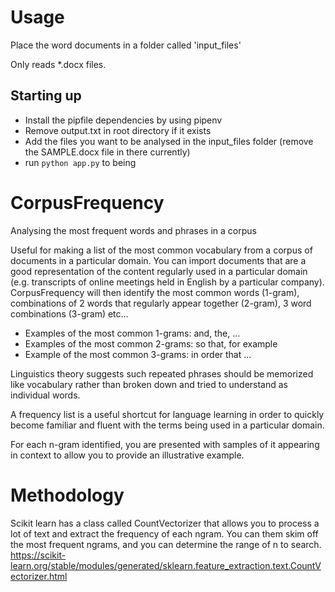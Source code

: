 # Usage
Place the word documents in a folder called 'input_files'

Only reads *.docx files.

## Starting up
* Install the pipfile dependencies by using pipenv
* Remove output.txt in root directory if it exists
* Add the files you want to be analysed in the input_files folder (remove the SAMPLE.docx file in there currently)
* run `python app.py` to being


# CorpusFrequency
Analysing the most frequent words and phrases in a corpus

Useful for making a list of the most common vocabulary from a corpus of documents in a particular domain. You can import documents that are a good representation of the content regularly used in a particular domain (e.g. transcripts of online meetings held in English by a particular company). CorpusFrequency will then identify the most common words (1-gram), combinations of 2 words that regularly appear together (2-gram), 3 word combinations (3-gram) etc... 
- Examples of the most common 1-grams: and, the, ...
- Examples of the most common 2-grams: so that, for example
- Example of the most common 3-grams: in order that ...

Linguistics theory suggests such repeated phrases should be memorized like vocabulary rather than broken down and tried to understand as individual words.

A frequency list is a useful shortcut for language learning in order to quickly become familiar and fluent with the terms being used in a particular domain.

For each n-gram identified, you are presented with samples of it appearing in context to allow you to provide an illustrative example.

# Methodology
Scikit learn has a class called CountVectorizer that allows you to process a lot of text and extract the frequency of each ngram. You can them skim off the most frequent ngrams, and you can determine the range of n to search. https://scikit-learn.org/stable/modules/generated/sklearn.feature_extraction.text.CountVectorizer.html
